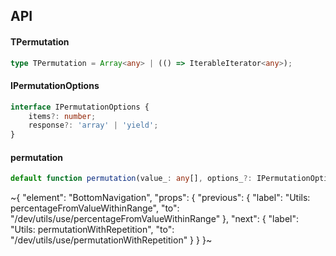 

## API

#### TPermutation

```ts
type TPermutation = Array<any> | (() => IterableIterator<any>);
```

#### IPermutationOptions

```ts
interface IPermutationOptions {
    items?: number;
    response?: 'array' | 'yield';
}
```

#### permutation

```ts
default function permutation(value_: any[], options_?: IPermutationOptions): TPermutation;
```


~{
  "element": "BottomNavigation",
  "props": {
    "previous": {
      "label": "Utils: percentageFromValueWithinRange",
      "to": "/dev/utils/use/percentageFromValueWithinRange"
    },
    "next": {
      "label": "Utils: permutationWithRepetition",
      "to": "/dev/utils/use/permutationWithRepetition"
    }
  }
}~
